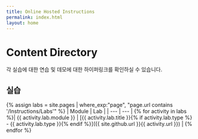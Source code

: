 ```yaml
---
title: Online Hosted Instructions
permalink: index.html
layout: home
---
```


# Content Directory

각 실습에 대한 연습 및 데모에 대한 하이퍼링크를 확인하실 수 있습니다.

## 실습

{% assign labs = site.pages | where_exp:"page", "page.url contains '/Instructions/Labs'" %}
| Module | Lab |
| --- | --- | 
{% for activity in labs  %}| {{ activity.lab.module }} | [{{ activity.lab.title }}{% if activity.lab.type %} - {{ activity.lab.type }}{% endif %}]({{ site.github.url }}{{ activity.url }}) |
{% endfor %}
